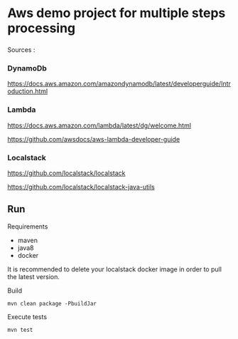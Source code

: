 # Aws demo project for multiple steps processing

###

Sources :

### DynamoDb
https://docs.aws.amazon.com/amazondynamodb/latest/developerguide/Introduction.html

### Lambda
https://docs.aws.amazon.com/lambda/latest/dg/welcome.html

https://github.com/awsdocs/aws-lambda-developer-guide

### Localstack
https://github.com/localstack/localstack

https://github.com/localstack/localstack-java-utils

## Run
Requirements

- maven
- java8
- docker
 
It is recommended to delete your localstack docker image in order to pull the latest version.

Build
```
mvn clean package -PbuildJar
```

Execute tests
```
mvn test
```
